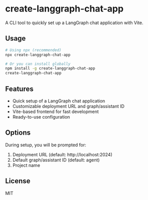 # create-langgraph-chat-app

A CLI tool to quickly set up a LangGraph chat application with Vite.

## Usage

```bash
# Using npx (recommended)
npx create-langgraph-chat-app

# Or you can install globally
npm install -g create-langgraph-chat-app
create-langgraph-chat-app
```

## Features

- Quick setup of a LangGraph chat application
- Customizable deployment URL and graph/assistant ID
- Vite-based frontend for fast development
- Ready-to-use configuration

## Options

During setup, you will be prompted for:

1. Deployment URL (default: http://localhost:2024)
2. Default graph/assistant ID (default: agent)
3. Project name

## License

MIT
